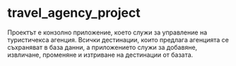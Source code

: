 # travel_agency_project
Проектът е конзолно приложение, което служи за управление на туристичекса агенция. Всички дестинации, които предлага агенцията се съхраняват в база данни, а приложението служи за добавяне, извличане, променяне и изтриване на дестинации от базата.
